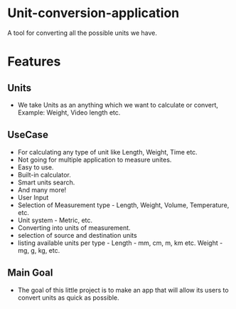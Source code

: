 # Unit-conversion-application
A tool for converting all the possible units we have.

# Features
  ## Units
   - We take Units as an anything which we want to calculate or convert, Example: Weight, Video length etc.
  ## UseCase
   - For calculating any type of unit like Length, Weight, Time etc.
   - Not going for multiple application to measure unites.
   - Easy to use.
   - Built-in calculator.
   - Smart units search.
   - And many more!
   - User Input
   - Selection of Measurement type - Length, Weight, Volume, Temperature, etc.
   - Unit system - Metric, etc.
   - Converting into units of measurement.
   - selection of source and destination units
   - listing available units per type - Length - mm, cm, m, km etc. Weight - mg, g, kg, etc.
  ## Main Goal
   - The goal of this little project is to make an app that will allow its users to convert units as quick as possible.
